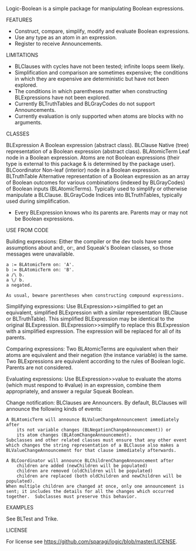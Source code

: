 Logic-Boolean is a simple package for manipulating Boolean expressions.

FEATURES
	
- Construct, compare, simplify, modify and evaluate Boolean expressions. 
- Use any type as an atom in an expression.
- Register to receive Announcements.

LIMITATIONS

- BLClauses with cycles have not been tested; infinite loops seem likely.
- Simplification and comparison are sometimes expensive; the conditions in which they are expensive are deterministic but have not been explored.
- The conditions in which parentheses matter when constructing BLExpressions have not been explored.
- Currently BLTruthTables and BLGrayCodes do not support Announcements.
- Currently evaluation is only supported when atoms are blocks with no arguments.

CLASSES

BLExpression			A Boolean expression (abstract class). 
	BLClause			Native (tree) representation of a Boolean expression (abstract class).
		BLAtomicTerm	Leaf node in a Boolean expression.  Atoms are not Boolean expressions (their type is external to this package & is determined by the package user).  
		BLCoordinator	Non-leaf (interior) node in a Boolean expression.  
	BLTruthTable		Alternative representation of a Boolean expression as an array of Boolean outcomes for various combinations (indexed by BLGrayCodes) of Boolean inputs (BLAtomicTerms).  Typically used to simplify or otherwise manipulate a BLClause. 
	BLGrayCode			Indices into BLTruthTables, typically used during simplification.

- Every BLExpression knows who its parents are. Parents may or may not be Boolean expressions.  

USE FROM CODE

Building expressions:
	Either the compiler or the dev tools have some assumptions about and:, or:, and Squeak's Boolean classes, so those messages were unavailable.
	
	a := BLAtomicTerm on: 'A'.
	b := BLAtomicTerm on: 'B'.
	a /\ b.
	a \/ b.
	a negated.
	
	As usual, beware parentheses when constructing compound expressions.
	
Simplifying expressions:
	Use 
		BLExpression>>simplified to get an equivalent, simplified BLExpression with a similar representation (BLClause or BLTruthTable).  This simplified BLExpression may be identical to the original BLExpression.
		BLExpression>>simplify to replace this BLExpression with a simplified expression.  The expression will be replaced for all of its parents.
	
Comparing expressions:
	Two BLAtomicTerms are equivalent when their atoms are equivalent and their negation (the instance variable) is the same.
	Two BLExpressions are equivalent according to the rules of Boolean logic.  Parents are not considered.

Evaluating expressions:
	Use
		BLExpression>>value to evaluate the atoms (which must respond to #value) in an expression, combine them appropriately, and answer a regular Squeak Boolean.
	
Change notification:
	BLClauses are Announcers.  By default, BLClauses will announce the following kinds of events:
	
	A BLAtomicTerm will announce BLValueChangeAnnouncement immediately after
		its not variable changes (BLNegationChangeAnnouncement)) or
		its atom changes (BLAtomChangeAnnouncement).
	Subclasses and other related classes must ensure that any other event which changes the string representation of a BLClause also makes a BLValueChangeAnnouncement for that clause immediately afterwards.
	
	A BLCoordinator will announce BLChildrenChangeAnnouncement after
		children are added (newChildren will be populated)
		children are removed (oldChildren will be populated)
		children are replaced (both oldChildren and newChildren will be populated).
	When multiple children are changed at once, only one announcement is sent; it includes the details for all the changes which occurred together.  Subclasses must preserve this behavior.
	
EXAMPLES

See BLTest and Trike.

LICENSE

For license see https://github.com/sparagi/logic/blob/master/LICENSE.
	
